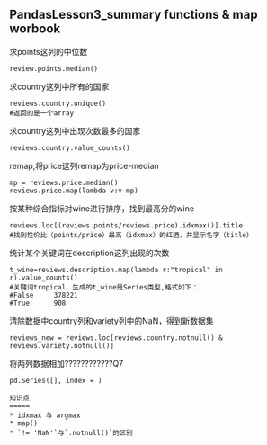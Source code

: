 PandasLesson3_summary functions & map worbook
------------

求points这列的中位数
```
review.points.median()
```
求country这列中所有的国家
```
reviews.country.unique()
#返回的是一个array
```
求country这列中出现次数最多的国家
```
reviews.country.value_counts()
```
remap,将price这列remap为price-median
```
mp = reviews.price.median()
reviews.price.map(lambda v:v-mp)
```
按某种综合指标对wine进行排序，找到最高分的wine
```
reviews.loc[(reviews.points/reviews.price).idxmax()].title
#找到性价比（points/price）最高（idxmax）的红酒，并显示名字（title）
```
统计某个关键词在description这列出现的次数
``` pandas
t_wine=reviews.description.map(lambda r:"tropical" in r).value_counts()
#关键词tropical，生成的t_wine是Series类型,格式如下：
#False     378221
#True      908
```
清除数据中country列和variety列中的NaN，得到新数据集
```
reviews_new = reviews.loc[reviews.country.notnull() & reviews.variety.notnull()]
```
将两列数据相加????????????Q7
```
pd.Series([], index = )

知识点
=====
* idxmax 与 argmax
* map()
* `!= 'NaN'`与`.notnull()`的区别
